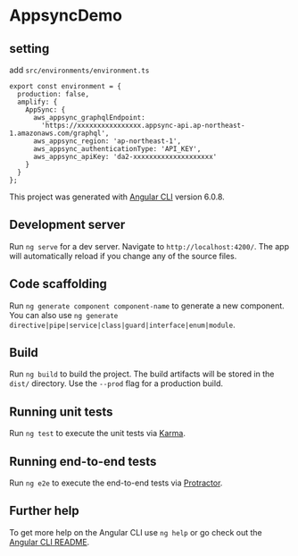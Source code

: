 # AppsyncDemo

## setting

add `src/environments/environment.ts`

```
export const environment = {
  production: false,
  amplify: {
    AppSync: {
      aws_appsync_graphqlEndpoint:
        'https://xxxxxxxxxxxxxxxx.appsync-api.ap-northeast-1.amazonaws.com/graphql',
      aws_appsync_region: 'ap-northeast-1',
      aws_appsync_authenticationType: 'API_KEY',
      aws_appsync_apiKey: 'da2-xxxxxxxxxxxxxxxxxxxx'
    }
  }
};
```

This project was generated with [Angular CLI](https://github.com/angular/angular-cli) version 6.0.8.

## Development server

Run `ng serve` for a dev server. Navigate to `http://localhost:4200/`. The app will automatically reload if you change any of the source files.

## Code scaffolding

Run `ng generate component component-name` to generate a new component. You can also use `ng generate directive|pipe|service|class|guard|interface|enum|module`.

## Build

Run `ng build` to build the project. The build artifacts will be stored in the `dist/` directory. Use the `--prod` flag for a production build.

## Running unit tests

Run `ng test` to execute the unit tests via [Karma](https://karma-runner.github.io).

## Running end-to-end tests

Run `ng e2e` to execute the end-to-end tests via [Protractor](http://www.protractortest.org/).

## Further help

To get more help on the Angular CLI use `ng help` or go check out the [Angular CLI README](https://github.com/angular/angular-cli/blob/master/README.md).
